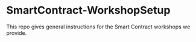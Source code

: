 # SmartContract-WorkshopSetup
This repo gives general instructions for the Smart Contract workshops we provide. 
